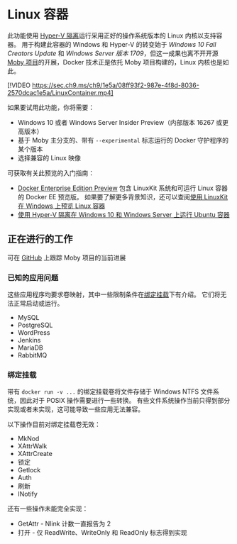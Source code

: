 # <a name="linux-containers"></a>Linux 容器

此功能使用 [Hyper-V 隔离](../manage-containers/hyperv-container.md)运行采用正好的操作系统版本的 Linux 内核以支持容器。 用于构建此容器的 Windows 和 Hyper-V 的转变始于 _Windows 10 Fall Creators Update_ 和 _Windows Server 版本 1709_，但这一成果也离不开开源 [Moby 项目](https://www.github.com/moby/moby)的开展，Docker 技术正是依托 Moby 项目构建的，Linux 内核也是如此。 

[!VIDEO https://sec.ch9.ms/ch9/1e5a/08ff93f2-987e-4f8d-8036-2570dcac1e5a/LinuxContainer.mp4]

如果要试用此功能，你将需要：

- Windows 10 或者 Windows Server Insider Preview（内部版本 16267 或更高版本）
- 基于 Moby 主分支的、带有 `--experimental` 标志运行的 Docker 守护程序的某个版本
- 选择兼容的 Linux 映像

可获取有关此预览的入门指南：

- [Docker Enterprise Edition Preview](https://blog.docker.com/2017/09/docker-windows-server-1709/) 包含 LinuxKit 系统和可运行 Linux 容器的 Docker EE 预览版。 如果要了解更多背景知识，还可以查阅[使用 LinuxKit 在 Windows 上预览 Linux 容器](https://go.microsoft.com/fwlink/?linkid=857061)
- [使用 Hyper-V 隔离在 Windows 10 和 Windows Server 上运行 Ubuntu 容器](https://go.microsoft.com/fwlink/?linkid=857067)


## <a name="work-in-progress"></a>正在进行的工作

可在 [GitHub](https://github.com/moby/moby/issues/33850) 上跟踪 Moby 项目的当前进展


### <a name="known-app-issues"></a>已知的应用问题

这些应用程序均要求卷映射，其中一些限制条件在[绑定挂载](#Bind-mounts)下有介绍。 它们将无法正常启动或运行。

- MySQL
- PostgreSQL
- WordPress
- Jenkins
- MariaDB
- RabbitMQ


### <a name="bind-mounts"></a>绑定挂载

带有 `docker run -v ...` 的绑定挂载卷将文件存储于 Windows NTFS 文件系统，因此对于 POSIX 操作需要进行一些转换。 有些文件系统操作当前只得到部分实现或者未实现，这可能导致一些应用无法兼容。

以下操作目前对绑定挂载卷无效：

- MkNod
- XAttrWalk
- XAttrCreate
- 锁定
- Getlock
- Auth
- 刷新
- INotify

还有一些操作未能完全实现：

- GetAttr - Nlink 计数一直报告为 2
- 打开 - 仅 ReadWrite、WriteOnly 和 ReadOnly 标志得到实现
